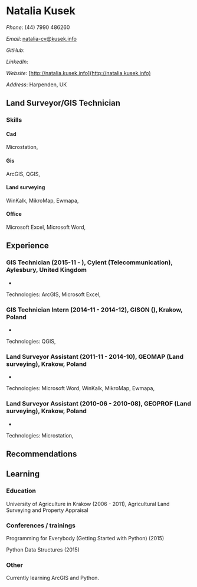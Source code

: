 # Natalia Kusek

*Phone*: (44) 7990 486260

*Email*: natalia-cv@kusek.info

*GitHub*: []()

*LinkedIn*: []()

*Website*: [http://natalia.kusek.info](http://natalia.kusek.info)

*Address*: Harpenden, UK

## Land Surveyor/GIS Technician



### Skills

#### Cad
Microstation, 

#### Gis
ArcGIS, QGIS, 

#### Land surveying
WinKalk, MikroMap, Ewmapa, 

#### Office
Microsoft Excel, Microsoft Word, 


## Experience

### GIS Technician (2015-11 - ), Cyient (Telecommunication), Aylesbury, United Kingdom
* 

Technologies: ArcGIS, Microsoft Excel, 

### GIS Technician Intern (2014-11 - 2014-12), GISON (), Krakow, Poland
* 

Technologies: QGIS, 

### Land Surveyor Assistant (2011-11 - 2014-10), GEOMAP (Land surveying), Krakow, Poland
* 

Technologies: Microsoft Word, WinKalk, MikroMap, Ewmapa, 

### Land Surveyor Assistant (2010-06 - 2010-08), GEOPROF (Land surveying), Krakow, Poland
* 

Technologies: Microstation, 


## Recommendations

## Learning

### Education

University of Agriculture in Krakow (2006 - 2011), Agricultural Land Surveying and Property Appraisal


### Conferences / trainings

Programming for Everybody (Getting Started with Python) (2015)

Python Data Structures (2015)


### Other

Currently learning ArcGIS and Python.
